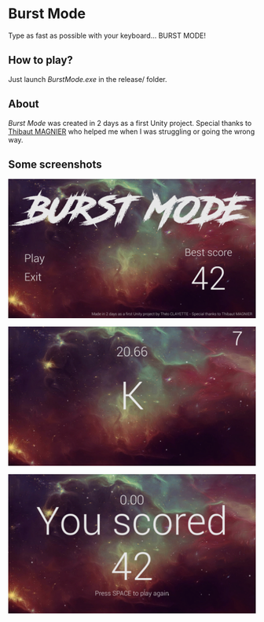 # Burst Mode

Type as fast as possible with your keyboard... BURST MODE!

## How to play?
Just launch *BurstMode.exe* in the release/ folder.

## About

*Burst Mode* was created in 2 days as a first Unity project.
Special thanks to [Thibaut MAGNIER](https://github.com/tmagnier) who helped me when I was struggling or going the wrong way.

## Some screenshots

![Menu](https://github.com/clayettet/burst-mode/blob/master/previ_firstscreen.png)

![Game](https://github.com/clayettet/burst-mode/blob/master/previ_game.png)

![Game ended](https://github.com/clayettet/burst-mode/blob/master/previ_finished.PNG)


